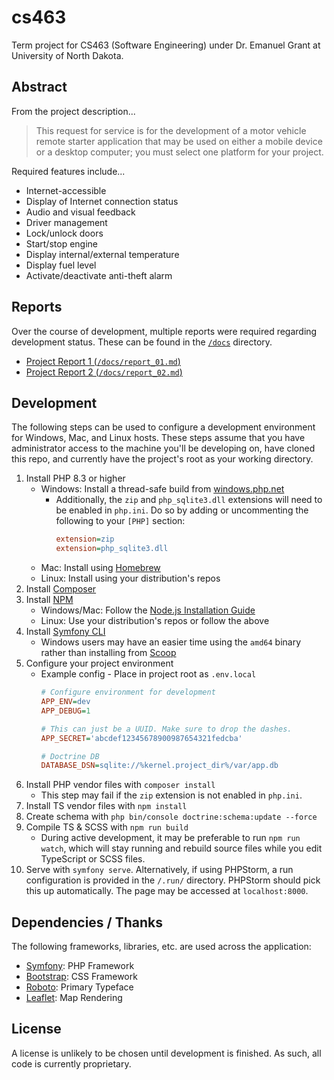 # cs463

Term project for CS463 (Software Engineering) under Dr. Emanuel Grant at University
of North Dakota.

## Abstract

From the project description...

> This request for service is for the development of a motor vehicle remote 
> starter application that may be used on either a mobile device or a desktop 
> computer; you must select one platform for your project.

Required features include...
 - Internet-accessible
 - Display of Internet connection status
 - Audio and visual feedback
 - Driver management
 - Lock/unlock doors
 - Start/stop engine
 - Display internal/external temperature
 - Display fuel level
 - Activate/deactivate anti-theft alarm

## Reports

Over the course of development, multiple reports were required regarding
development status. These can be found in the [`/docs`](/docs) directory.

 - [Project Report 1 (`/docs/report_01.md`)](/docs/report_01.md)
 - [Project Report 2 (`/docs/report_02.md`)](/docs/report_02.md)

## Development

The following steps can be used to configure a development environment for
Windows, Mac, and Linux hosts. These steps assume that you have administrator
access to the machine you'll be developing on, have cloned this repo, and
currently have the project's root as your working directory.

1. Install PHP 8.3 or higher
    - Windows: Install a thread-safe build from [windows.php.net](https://windows.php.net/download)
      - Additionally, the `zip` and `php_sqlite3.dll` extensions will need to
        be enabled in `php.ini`. Do so by adding or uncommenting the following to your `[PHP]` section:
        ```ini
        extension=zip
        extension=php_sqlite3.dll
        ```
    - Mac: Install using [Homebrew](https://brew.sh)
    - Linux: Install using your distribution's repos
2. Install [Composer](https://getcomposer.org/download/)
3. Install [NPM](https://npmjs.com)
    - Windows/Mac: Follow the [Node.js Installation Guide](https://nodejs.org/en/download/)
    - Linux: Use your distribution's repos or follow the above
4. Install [Symfony CLI](https://symfony.com/download)
    - Windows users may have an easier time using the `amd64` binary
      rather than installing from [Scoop](https://scoop.sh/)
5. Configure your project environment
    - Example config - Place in project root as `.env.local`
      ```ini
      # Configure environment for development
      APP_ENV=dev
      APP_DEBUG=1
      
      # This can just be a UUID. Make sure to drop the dashes.
      APP_SECRET='abcdef12345678900987654321fedcba'
      
      # Doctrine DB
      DATABASE_DSN=sqlite://%kernel.project_dir%/var/app.db
      ```
6. Install PHP vendor files with `composer install`
    - This step may fail if the `zip` extension is not enabled in `php.ini`.
7. Install TS vendor files with `npm install`
8. Create schema with `php bin/console doctrine:schema:update --force`
9. Compile TS & SCSS with `npm run build`
    - During active development, it may be preferable to run
      `npm run watch`, which will stay running and rebuild source
      files while you edit TypeScript or SCSS files.
10. Serve with `symfony serve`. Alternatively, if using PHPStorm, a run configuration
    is provided in the `/.run/` directory. PHPStorm should pick this up automatically.
    The page may be accessed at `localhost:8000`.

## Dependencies / Thanks

The following frameworks, libraries, etc. are used across the application:

 - [Symfony](https://symfony.com): PHP Framework
 - [Bootstrap](https://getbootstrap.com): CSS Framework
 - [Roboto](https://github.com/googlefonts/roboto-2): Primary Typeface
 - [Leaflet](https://leafletjs.com): Map Rendering

## License

A license is unlikely to be chosen until development is finished. As such,
all code is currently proprietary.
